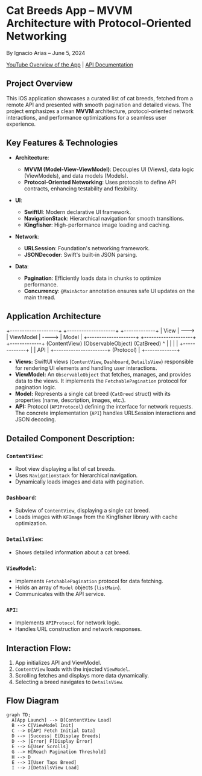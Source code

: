 # Cat Breeds App – MVVM Architecture with Protocol-Oriented Networking

By Ignacio Arias – June 5, 2024

[YouTube Overview of the App](https://youtube.com/shorts/yD92e3y4N3M) | [API Documentation](https://developers.thecatapi.com/view-account/ylX4blBYT9FaoVd6OhvR?report=bOoHBz-8t)

## Project Overview

This iOS application showcases a curated list of cat breeds, fetched from a remote API and presented with smooth pagination and detailed views. The project emphasizes a clean **MVVM** architecture, protocol-oriented network interactions, and performance optimizations for a seamless user experience.

## Key Features & Technologies

- **Architecture**:
  - **MVVM (Model-View-ViewModel)**: Decouples UI (Views), data logic (ViewModels), and data models (Models).
  - **Protocol-Oriented Networking**: Uses protocols to define API contracts, enhancing testability and flexibility.
  
- **UI**:
  - **SwiftUI**: Modern declarative UI framework.
  - **NavigationStack**: Hierarchical navigation for smooth transitions.
  - **Kingfisher**: High-performance image loading and caching.

- **Network**:
  - **URLSession**: Foundation's networking framework.
  - **JSONDecoder**: Swift's built-in JSON parsing.

- **Data**:
  - **Pagination**: Efficiently loads data in chunks to optimize performance.
  - **Concurrency**: `@MainActor` annotation ensures safe UI updates on the main thread.

## Application Architecture

+--------------------+      +--------------------+       +-------------+
|       View        | ---> |     ViewModel      | ----> |    Model    |
+--------------------+      +--------------------+       +-------------+
     (ContentView)             (ObservableObject)           (CatBreed)
          ^                           |
          |                           |
          |                      +-------------+
          |                      |   API       |
          +----------------------+ (Protocol)  |
                                 +-------------+ 
                                 
                                 


- **Views:** SwiftUI views (`ContentView`, `Dashboard`, `DetailsView`) responsible for rendering UI elements and handling user interactions.
- **ViewModel:** An `ObservableObject` that fetches, manages, and provides data to the views. It implements the `FetchablePagination` protocol for pagination logic.
- **Model:** Represents a single cat breed (`CatBreed` struct) with its properties (name, description, images, etc.).
- **API:** Protocol (`APIProtocol`) defining the interface for network requests. The concrete implementation (`API`) handles URLSession interactions and JSON decoding.

## Detailed Component Description: 
### `ContentView`:

- Root view displaying a list of cat breeds.
- Uses `NavigationStack` for hierarchical navigation.
- Dynamically loads images and data with pagination.

### `Dashboard`:

- Subview of `ContentView`, displaying a single cat breed.
- Loads images with `KFImage` from the Kingfisher library with cache optimization.

### `DetailsView`:

- Shows detailed information about a cat breed.

### `ViewModel`:

- Implements `FetchablePagination` protocol for data fetching.
- Holds an array of `Model` objects (`listMain`).
- Communicates with the API service.

### `API`:

- Implements `APIProtocol` for network logic.
- Handles URL construction and network responses.


## Interaction Flow:

1. App initializes API and ViewModel.
2. `ContentView` loads with the injected `ViewModel`.
3. Scrolling fetches and displays more data dynamically.
4. Selecting a breed navigates to `DetailsView`.


## Flow Diagram

```mermaid
graph TD;
  A[App Launch] --> B[ContentView Load]
  B --> C[ViewModel Init]
  C --> D[API Fetch Initial Data]
  D --> |Success| E[Display Breeds]
  D --> |Error| F[Display Error]
  E --> G[User Scrolls]
  G --> H[Reach Pagination Threshold]
  H --> D
  E --> I[User Taps Breed]
  I --> J[DetailsView Load]

